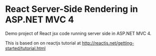 # React Server-Side Rendering in ASP.NET MVC 4
Demo project of React jsx code running server side in ASP.NET MVC 4.

This is based on on reactjs tutorial at http://reactjs.net/getting-started/tutorial.html
